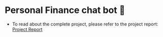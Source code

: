 
# Personal Finance chat bot 💸

- To read about the complete project, please refer to the project report: [Project Report](Project_Report.pdf) 
